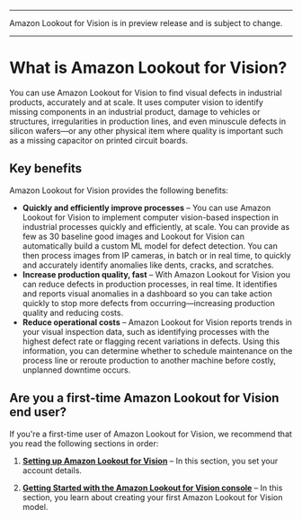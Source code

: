--------

Amazon Lookout for Vision is in preview release and is subject to change\.

--------

# What is Amazon Lookout for Vision?<a name="what-is"></a>

You can use Amazon Lookout for Vision to find visual defects in industrial products, accurately and at scale\. It uses computer vision to identify missing components in an industrial product, damage to vehicles or structures, irregularities in production lines, and even minuscule defects in silicon wafers—or any other physical item where quality is important such as a missing capacitor on printed circuit boards\.

## Key benefits<a name="key-benefits"></a>

Amazon Lookout for Vision provides the following benefits:
+ **Quickly and efficiently improve processes** – You can use Amazon Lookout for Vision to implement computer vision\-based inspection in industrial processes quickly and efficiently, at scale\. You can provide as few as 30 baseline good images and Lookout for Vision can automatically build a custom ML model for defect detection\. You can then process images from IP cameras, in batch or in real time, to quickly and accurately identify anomalies like dents, cracks, and scratches\. 
+ **Increase production quality, fast** – With Amazon Lookout for Vision you can reduce defects in production processes, in real time\. It identifies and reports visual anomalies in a dashboard so you can take action quickly to stop more defects from occurring—increasing production quality and reducing costs\.
+ **Reduce operational costs** – Amazon Lookout for Vision reports trends in your visual inspection data, such as identifying processes with the highest defect rate or flagging recent variations in defects\. Using this information, you can determine whether to schedule maintenance on the process line or reroute production to another machine before costly, unplanned downtime occurs\. 

## Are you a first\-time Amazon Lookout for Vision end user?<a name="first-time-user"></a>

If you're a first\-time user of Amazon Lookout for Vision, we recommend that you read the following sections in order:

1. **[Setting up Amazon Lookout for Vision](su-set-up.md)** – In this section, you set your account details\.

1. **[Getting Started with the Amazon Lookout for Vision console](getting-started.md)** – In this section, you learn about creating your first Amazon Lookout for Vision model\.